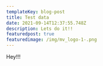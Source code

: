 ```yaml
---
templateKey: blog-post
title: Test data
date: 2021-09-14T12:37:55.748Z
description: Lets do it!!
featuredpost: true
featuredimage: /img/mv_logo-1-.png
---
```

Hey!!!